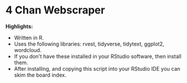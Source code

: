 # 4 Chan Webscraper

**Highlights:**
- Written in R.
- Uses the following libraries: rvest, tidyverse, tidytext, ggplot2, wordcloud.
- If you don't have these installed in your RStudio software, then install them.
- After installing, and copying this script into your RStudio IDE you can skim the board index.
 
